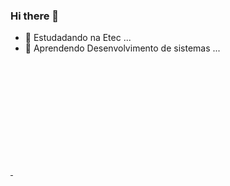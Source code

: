 ### Hi there 👋

- 🔭 Estudadando na Etec ...
- 🌱 Aprendendo Desenvolvimento de sistemas ...

<div>
  <a href="https://github.com/GabrielDamascenoAlmeida">
  <img height="180em" href="https://github-readme-stats.vercel.app/api?username=GabrielDamascenoAlmeida" />  
  <img height="180em" href="https://github.com/GabrielDamascenoAlmeida/github-readme-stats">  
</div>
